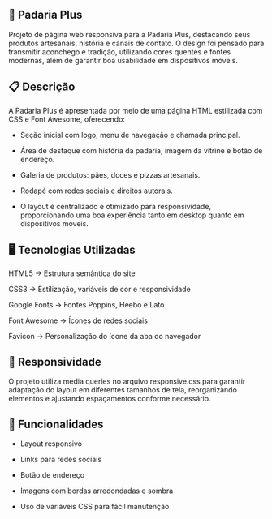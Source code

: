 ## 🍞 Padaria Plus

Projeto de página web responsiva para a Padaria Plus, destacando seus produtos artesanais, história e canais de contato.
O design foi pensado para transmitir aconchego e tradição, utilizando cores quentes e fontes modernas, além de garantir boa usabilidade em dispositivos móveis.

## 📋 Descrição

A Padaria Plus é apresentada por meio de uma página HTML estilizada com CSS e Font Awesome, oferecendo:

- Seção inicial com logo, menu de navegação e chamada principal.

- Área de destaque com história da padaria, imagem da vitrine e botão de endereço.

- Galeria de produtos: pães, doces e pizzas artesanais.

- Rodapé com redes sociais e direitos autorais.

- O layout é centralizado e otimizado para responsividade, proporcionando uma boa experiência tanto em desktop quanto em dispositivos móveis.

## 🖥️ Tecnologias Utilizadas

HTML5 → Estrutura semântica do site

CSS3 → Estilização, variáveis de cor e responsividade

Google Fonts → Fontes Poppins, Heebo e Lato

Font Awesome → Ícones de redes sociais

Favicon → Personalização do ícone da aba do navegador

## 📱 Responsividade

O projeto utiliza media queries no arquivo responsive.css para garantir adaptação do layout em diferentes tamanhos de tela, reorganizando elementos e ajustando espaçamentos conforme necessário.

## 📌 Funcionalidades

- Layout responsivo

- Links para redes sociais

- Botão de endereço

- Imagens com bordas arredondadas e sombra

- Uso de variáveis CSS para fácil manutenção
